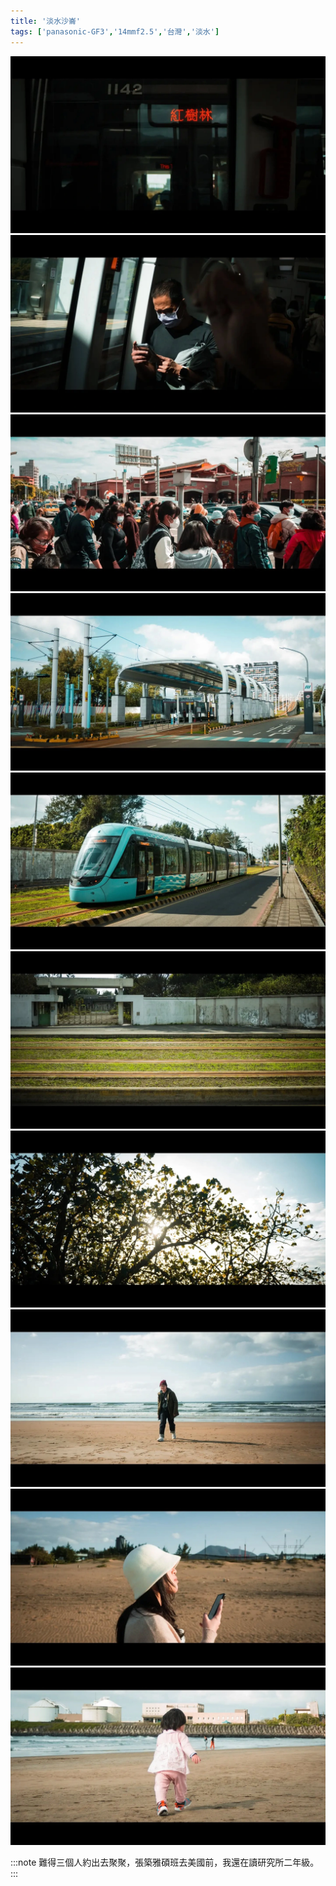 ```yaml
---
title: '淡水沙崙'
tags: ['panasonic-GF3','14mmf2.5','台灣','淡水']
---
```

![001](./img/instagram_output/202302/024.webp)
![002](./img/instagram_output/202302/020.webp)
![003](./img/instagram_output/202302/019.webp)
![004](./img/instagram_output/202302/017.webp)
![005](./img/instagram_output/202302/023.webp)
![006](./img/instagram_output/202302/026.webp)
![007](./img/instagram_output/202302/027.webp)
![008](./img/instagram_output/202302/018.webp)
![009](./img/instagram_output/202302/021.webp)
![010](./img/instagram_output/202302/025.webp)

:::note 
難得三個人約出去聚聚，張築雅碩班去美國前，我還在讀研究所二年級。
:::